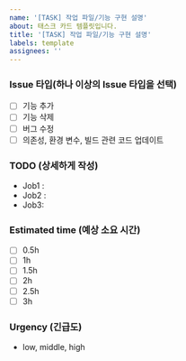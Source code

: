 ```yaml
---
name: '[TASK] 작업 파일/기능 구현 설명'
about: 태스크 카드 템플릿입니다.
title: '[TASK] 작업 파일/기능 구현 설명'
labels: template
assignees: ''
---
```


### Issue 타입(하나 이상의 Issue 타입을 선택)

- [ ] 기능 추가
- [ ] 기능 삭제
- [ ] 버그 수정
- [ ] 의존성, 환경 변수, 빌드 관련 코드 업데이트

### TODO (상세하게 작성)

- Job1 :
- Job2 :
- Job3:

### Estimated time (예상 소요 시간)

- [ ] 0.5h
- [ ] 1h
- [ ] 1.5h
- [ ] 2h
- [ ] 2.5h
- [ ] 3h

### Urgency (긴급도)

- low, middle, high
